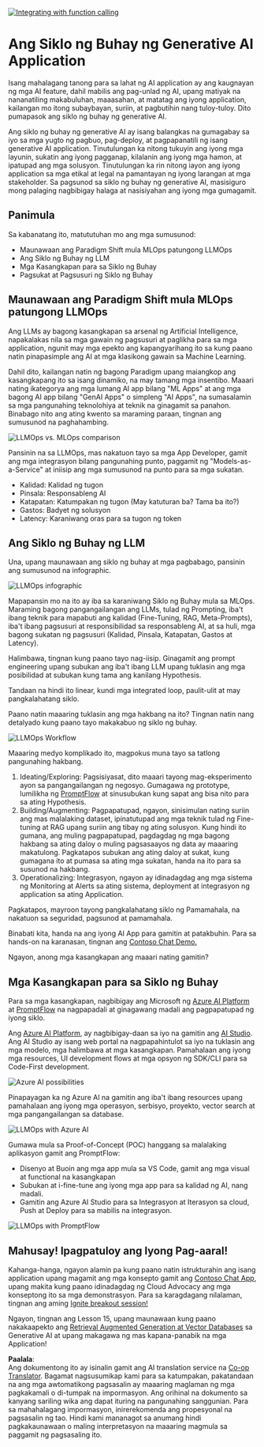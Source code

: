 <!--
CO_OP_TRANSLATOR_METADATA:
{
  "original_hash": "27a5347a5022d5ef0a72ab029b03526a",
  "translation_date": "2025-07-09T15:56:57+00:00",
  "source_file": "14-the-generative-ai-application-lifecycle/README.md",
  "language_code": "tl"
}
-->
[![Integrating with function calling](../../../translated_images/14-lesson-banner.066d74a31727ac121eeac06376a068a397d8e335281e63ce94130d11f516e46b.tl.png)](https://aka.ms/gen-ai-lesson14-gh?WT.mc_id=academic-105485-koreyst)

# Ang Siklo ng Buhay ng Generative AI Application

Isang mahalagang tanong para sa lahat ng AI application ay ang kaugnayan ng mga AI feature, dahil mabilis ang pag-unlad ng AI, upang matiyak na nananatiling makabuluhan, maaasahan, at matatag ang iyong application, kailangan mo itong subaybayan, suriin, at pagbutihin nang tuloy-tuloy. Dito pumapasok ang siklo ng buhay ng generative AI.

Ang siklo ng buhay ng generative AI ay isang balangkas na gumagabay sa iyo sa mga yugto ng pagbuo, pag-deploy, at pagpapanatili ng isang generative AI application. Tinutulungan ka nitong tukuyin ang iyong mga layunin, sukatin ang iyong pagganap, kilalanin ang iyong mga hamon, at ipatupad ang mga solusyon. Tinutulungan ka rin nitong iayon ang iyong application sa mga etikal at legal na pamantayan ng iyong larangan at mga stakeholder. Sa pagsunod sa siklo ng buhay ng generative AI, masisiguro mong palaging nagbibigay halaga at nasisiyahan ang iyong mga gumagamit.

## Panimula

Sa kabanatang ito, matututuhan mo ang mga sumusunod:

- Maunawaan ang Paradigm Shift mula MLOps patungong LLMOps
- Ang Siklo ng Buhay ng LLM
- Mga Kasangkapan para sa Siklo ng Buhay
- Pagsukat at Pagsusuri ng Siklo ng Buhay

## Maunawaan ang Paradigm Shift mula MLOps patungong LLMOps

Ang LLMs ay bagong kasangkapan sa arsenal ng Artificial Intelligence, napakalakas nila sa mga gawain ng pagsusuri at paglikha para sa mga application, ngunit may mga epekto ang kapangyarihang ito sa kung paano natin pinapasimple ang AI at mga klasikong gawain sa Machine Learning.

Dahil dito, kailangan natin ng bagong Paradigm upang maiangkop ang kasangkapang ito sa isang dinamiko, na may tamang mga insentibo. Maaari nating ikategorya ang mga lumang AI app bilang "ML Apps" at ang mga bagong AI app bilang "GenAI Apps" o simpleng "AI Apps", na sumasalamin sa mga pangunahing teknolohiya at teknik na ginagamit sa panahon. Binabago nito ang ating kwento sa maraming paraan, tingnan ang sumusunod na paghahambing.

![LLMOps vs. MLOps comparison](../../../translated_images/01-llmops-shift.29bc933cb3bb0080a562e1655c0c719b71a72c3be6252d5c564b7f598987e602.tl.png)

Pansinin na sa LLMOps, mas nakatuon tayo sa mga App Developer, gamit ang mga integrasyon bilang pangunahing punto, paggamit ng "Models-as-a-Service" at iniisip ang mga sumusunod na punto para sa mga sukatan.

- Kalidad: Kalidad ng tugon
- Pinsala: Responsableng AI
- Katapatan: Katumpakan ng tugon (May katuturan ba? Tama ba ito?)
- Gastos: Badyet ng solusyon
- Latency: Karaniwang oras para sa tugon ng token

## Ang Siklo ng Buhay ng LLM

Una, upang maunawaan ang siklo ng buhay at mga pagbabago, pansinin ang sumusunod na infographic.

![LLMOps infographic](../../../translated_images/02-llmops.70a942ead05a7645db740f68727d90160cb438ab71f0fb20548bc7fe5cad83ff.tl.png)

Mapapansin mo na ito ay iba sa karaniwang Siklo ng Buhay mula sa MLOps. Maraming bagong pangangailangan ang LLMs, tulad ng Prompting, iba't ibang teknik para mapabuti ang kalidad (Fine-Tuning, RAG, Meta-Prompts), iba't ibang pagsusuri at responsibilidad sa responsableng AI, at sa huli, mga bagong sukatan ng pagsusuri (Kalidad, Pinsala, Katapatan, Gastos at Latency).

Halimbawa, tingnan kung paano tayo nag-iisip. Ginagamit ang prompt engineering upang subukan ang iba't ibang LLM upang tuklasin ang mga posibilidad at subukan kung tama ang kanilang Hypothesis.

Tandaan na hindi ito linear, kundi mga integrated loop, paulit-ulit at may pangkalahatang siklo.

Paano natin maaaring tuklasin ang mga hakbang na ito? Tingnan natin nang detalyado kung paano tayo makakabuo ng siklo ng buhay.

![LLMOps Workflow](../../../translated_images/03-llm-stage-flows.3a1e1c401235a6cfa886ed6ba04aa52a096a545e1bc44fa54d7d5983a7201892.tl.png)

Maaaring medyo komplikado ito, magpokus muna tayo sa tatlong pangunahing hakbang.

1. Ideating/Exploring: Pagsisiyasat, dito maaari tayong mag-eksperimento ayon sa pangangailangan ng negosyo. Gumagawa ng prototype, lumilikha ng [PromptFlow](https://microsoft.github.io/promptflow/index.html?WT.mc_id=academic-105485-koreyst) at sinusubukan kung sapat ang bisa nito para sa ating Hypothesis.
1. Building/Augmenting: Pagpapatupad, ngayon, sinisimulan nating suriin ang mas malalaking dataset, ipinatutupad ang mga teknik tulad ng Fine-tuning at RAG upang suriin ang tibay ng ating solusyon. Kung hindi ito gumana, ang muling pagpapatupad, pagdagdag ng mga bagong hakbang sa ating daloy o muling pagsasaayos ng data ay maaaring makatulong. Pagkatapos subukan ang ating daloy at sukat, kung gumagana ito at pumasa sa ating mga sukatan, handa na ito para sa susunod na hakbang.
1. Operationalizing: Integrasyon, ngayon ay idinadagdag ang mga sistema ng Monitoring at Alerts sa ating sistema, deployment at integrasyon ng application sa ating Application.

Pagkatapos, mayroon tayong pangkalahatang siklo ng Pamamahala, na nakatuon sa seguridad, pagsunod at pamamahala.

Binabati kita, handa na ang iyong AI App para gamitin at patakbuhin. Para sa hands-on na karanasan, tingnan ang [Contoso Chat Demo.](https://nitya.github.io/contoso-chat/?WT.mc_id=academic-105485-koreys)

Ngayon, anong mga kasangkapan ang maaari nating gamitin?

## Mga Kasangkapan para sa Siklo ng Buhay

Para sa mga kasangkapan, nagbibigay ang Microsoft ng [Azure AI Platform](https://azure.microsoft.com/solutions/ai/?WT.mc_id=academic-105485-koreys) at [PromptFlow](https://microsoft.github.io/promptflow/index.html?WT.mc_id=academic-105485-koreyst) na nagpapadali at ginagawang madali ang pagpapatupad ng iyong siklo.

Ang [Azure AI Platform](https://azure.microsoft.com/solutions/ai/?WT.mc_id=academic-105485-koreys), ay nagbibigay-daan sa iyo na gamitin ang [AI Studio](https://ai.azure.com/?WT.mc_id=academic-105485-koreys). Ang AI Studio ay isang web portal na nagpapahintulot sa iyo na tuklasin ang mga modelo, mga halimbawa at mga kasangkapan. Pamahalaan ang iyong mga resources, UI development flows at mga opsyon ng SDK/CLI para sa Code-First development.

![Azure AI possibilities](../../../translated_images/04-azure-ai-platform.80203baf03a12fa8b166e194928f057074843d1955177baf0f5b53d50d7b6153.tl.png)

Pinapayagan ka ng Azure AI na gamitin ang iba't ibang resources upang pamahalaan ang iyong mga operasyon, serbisyo, proyekto, vector search at mga pangangailangan sa database.

![LLMOps with Azure AI](../../../translated_images/05-llm-azure-ai-prompt.a5ce85cdbb494bdf95420668e3464aae70d8b22275a744254e941dd5e73ae0d2.tl.png)

Gumawa mula sa Proof-of-Concept (POC) hanggang sa malalaking aplikasyon gamit ang PromptFlow:

- Disenyo at Buoin ang mga app mula sa VS Code, gamit ang mga visual at functional na kasangkapan
- Subukan at i-fine-tune ang iyong mga app para sa kalidad ng AI, nang madali.
- Gamitin ang Azure AI Studio para sa Integrasyon at Iterasyon sa cloud, Push at Deploy para sa mabilis na integrasyon.

![LLMOps with PromptFlow](../../../translated_images/06-llm-promptflow.a183eba07a3a7fdf4aa74db92a318b8cbbf4a608671f6b166216358d3203d8d4.tl.png)

## Mahusay! Ipagpatuloy ang Iyong Pag-aaral!

Kahanga-hanga, ngayon alamin pa kung paano natin istrukturahin ang isang application upang magamit ang mga konsepto gamit ang [Contoso Chat App](https://nitya.github.io/contoso-chat/?WT.mc_id=academic-105485-koreyst), upang makita kung paano idinadagdag ng Cloud Advocacy ang mga konseptong ito sa mga demonstrasyon. Para sa karagdagang nilalaman, tingnan ang aming [Ignite breakout session!](https://www.youtube.com/watch?v=DdOylyrTOWg)

Ngayon, tingnan ang Lesson 15, upang maunawaan kung paano nakakaapekto ang [Retrieval Augmented Generation at Vector Databases](../15-rag-and-vector-databases/README.md?WT.mc_id=academic-105485-koreyst) sa Generative AI at upang makagawa ng mas kapana-panabik na mga Application!

**Paalala**:  
Ang dokumentong ito ay isinalin gamit ang AI translation service na [Co-op Translator](https://github.com/Azure/co-op-translator). Bagamat nagsusumikap kami para sa katumpakan, pakatandaan na ang mga awtomatikong pagsasalin ay maaaring maglaman ng mga pagkakamali o di-tumpak na impormasyon. Ang orihinal na dokumento sa kanyang sariling wika ang dapat ituring na pangunahing sanggunian. Para sa mahahalagang impormasyon, inirerekomenda ang propesyonal na pagsasalin ng tao. Hindi kami mananagot sa anumang hindi pagkakaunawaan o maling interpretasyon na maaaring magmula sa paggamit ng pagsasaling ito.
